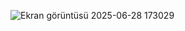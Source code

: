 
![Ekran görüntüsü 2025-06-28 173029](https://github.com/user-attachments/assets/6ea1365a-6bee-4455-a36c-83db9d8eee0f)

